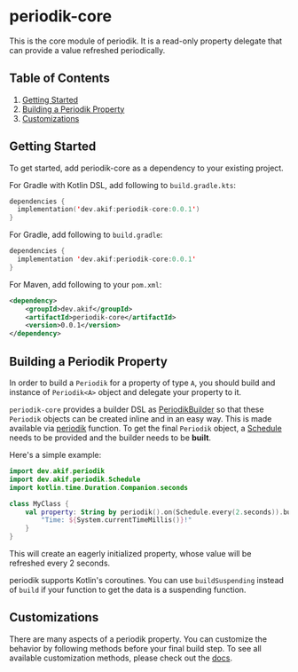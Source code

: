 # periodik-core

This is the core module of periodik. It is a read-only property delegate that can provide a value refreshed periodically.

## Table of Contents

1. [Getting Started](#getting-started)
2. [Building a Periodik Property](#building-a-periodik-property)
3. [Customizations](#customizations)

## Getting Started

To get started, add periodik-core as a dependency to your existing project.

For Gradle with Kotlin DSL, add following to `build.gradle.kts`:

```kotlin
dependencies {
  implementation('dev.akif:periodik-core:0.0.1')
}
```
For Gradle, add following to `build.gradle`:

```kotlin
dependencies {
  implementation 'dev.akif:periodik-core:0.0.1'
}
```
For Maven, add following to your `pom.xml`:

```xml
<dependency>
    <groupId>dev.akif</groupId>
    <artifactId>periodik-core</artifactId>
    <version>0.0.1</version>
</dependency>
```

## Building a Periodik Property

In order to build a `Periodik` for a property of type `A`, you should build and instance of `Periodik<A>` object and delegate your property to it.

`periodik-core` provides a builder DSL as [PeriodikBuilder](src/main/kotlin/dev/akif/periodik/PeriodikBuilder.kt) so that these `Periodik` objects can be created inline and in an easy way. This is made available via [periodik](src/main/kotlin/dev/akif/periodik.kt) function. To get the final `Periodik` object, a [Schedule](src/main/kotlin/dev/akif/periodik/Schedule.kt) needs to be provided and the builder needs to be **built**.

Here's a simple example:

```kotlin
import dev.akif.periodik
import dev.akif.periodik.Schedule
import kotlin.time.Duration.Companion.seconds

class MyClass {
    val property: String by periodik().on(Schedule.every(2.seconds)).build {
        "Time: ${System.currentTimeMillis()}!"
    }
}
```

This will create an eagerly initialized property, whose value will be refreshed every 2 seconds.

periodik supports Kotlin's coroutines. You can use `buildSuspending` instead of `build` if your function to get the data is a suspending function.

## Customizations

There are many aspects of a periodik property. You can customize the behavior by following methods before your final build step. To see all available customization methods, please check out the [docs](https://javadoc.io/doc/dev.akif/periodik-core/latest/dev.akif.periodik/-periodik-builder/index.html).
